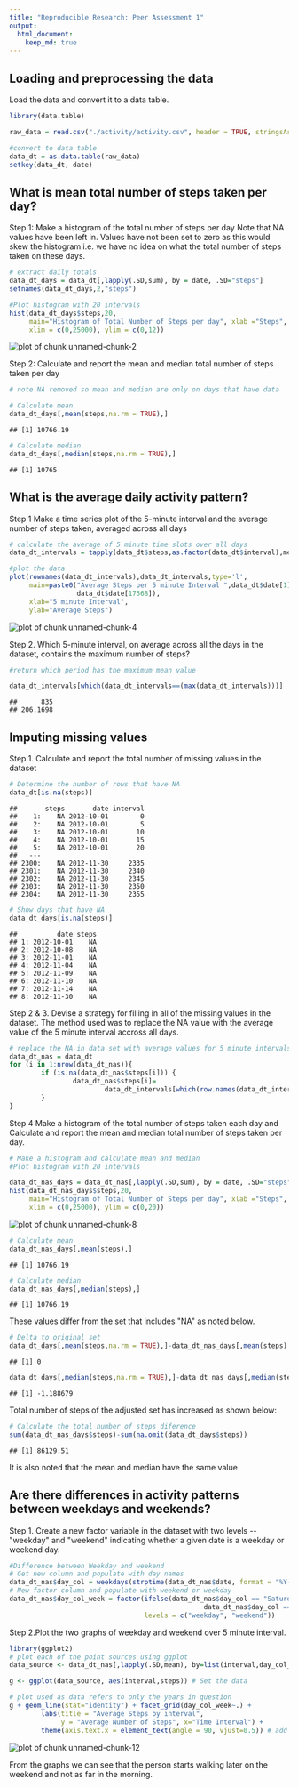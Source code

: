```yaml
---
title: "Reproducible Research: Peer Assessment 1"
output: 
  html_document:
    keep_md: true
---
```



## Loading and preprocessing the data

Load the data and convert it to a data table. 


```r
library(data.table)

raw_data = read.csv("./activity/activity.csv", header = TRUE, stringsAsFactors = FALSE)

#convert to data table
data_dt = as.data.table(raw_data)
setkey(data_dt, date)
```



## What is mean total number of steps taken per day?

Step 1: Make a histogram of the total number of steps per day
Note that NA values have been left in.  Values have not been set to zero
as this would skew the histogram i.e. we have no idea on what the total number
of steps taken on these days.


```r
# extract daily totals
data_dt_days = data_dt[,lapply(.SD,sum), by = date, .SD="steps"]
setnames(data_dt_days,2,"steps")

#Plot histogram with 20 intervals
hist(data_dt_days$steps,20, 
     main="Histogram of Total Number of Steps per day", xlab ="Steps",
     xlim = c(0,25000), ylim = c(0,12))
```

![plot of chunk unnamed-chunk-2](figure/unnamed-chunk-2-1.png) 

Step 2: Calculate and report the mean and median total number of steps taken per day



```r
# note NA removed so mean and median are only on days that have data

# Calculate mean 
data_dt_days[,mean(steps,na.rm = TRUE),]
```

```
## [1] 10766.19
```

```r
# Calculate median
data_dt_days[,median(steps,na.rm = TRUE),]
```

```
## [1] 10765
```



## What is the average daily activity pattern?

Step 1 Make a time series plot of the 5-minute interval and the average number of steps taken, averaged across all days


```r
# calculate the average of 5 minute time slots over all days
data_dt_intervals = tapply(data_dt$steps,as.factor(data_dt$interval),mean,na.rm=TRUE)

#plot the data
plot(rownames(data_dt_intervals),data_dt_intervals,type='l',
     main=paste0("Average Steps per 5 minute Interval ",data_dt$date[1]," to ",
                 data_dt$date[17568]),
     xlab="5 minute Interval",
     ylab="Average Steps")
```

![plot of chunk unnamed-chunk-4](figure/unnamed-chunk-4-1.png) 

Step 2. Which 5-minute interval, on average across all the days in the dataset, contains the maximum number of steps?


```r
#return which period has the maximum mean value

data_dt_intervals[which(data_dt_intervals==(max(data_dt_intervals)))]
```

```
##      835 
## 206.1698
```



## Imputing missing values

Step 1. Calculate and report the total number of missing values in the dataset


```r
# Determine the number of rows that have NA
data_dt[is.na(steps)]
```

```
##       steps       date interval
##    1:    NA 2012-10-01        0
##    2:    NA 2012-10-01        5
##    3:    NA 2012-10-01       10
##    4:    NA 2012-10-01       15
##    5:    NA 2012-10-01       20
##   ---                          
## 2300:    NA 2012-11-30     2335
## 2301:    NA 2012-11-30     2340
## 2302:    NA 2012-11-30     2345
## 2303:    NA 2012-11-30     2350
## 2304:    NA 2012-11-30     2355
```

```r
# Show days that have NA
data_dt_days[is.na(steps)]
```

```
##          date steps
## 1: 2012-10-01    NA
## 2: 2012-10-08    NA
## 3: 2012-11-01    NA
## 4: 2012-11-04    NA
## 5: 2012-11-09    NA
## 6: 2012-11-10    NA
## 7: 2012-11-14    NA
## 8: 2012-11-30    NA
```

Step 2 & 3. Devise a strategy for filling in all of the missing values in the dataset.
The method used was to replace the NA value with the average value of the 5 minute 
interval accross all days.


```r
# replace the NA in data set with average values for 5 minute intervals
data_dt_nas = data_dt
for (i in 1:nrow(data_dt_nas)){
        if (is.na(data_dt_nas$steps[i])) {
                data_dt_nas$steps[i]=
                        data_dt_intervals[which(row.names(data_dt_intervals)==data_dt_nas$interval[i])]
        }
}
```

Step 4 Make a histogram of the total number of steps taken each day and Calculate
and report the mean and median total number of steps taken per day.


```r
# Make a histogram and calculate mean and median
#Plot histogram with 20 intervals

data_dt_nas_days = data_dt_nas[,lapply(.SD,sum), by = date, .SD="steps"]
hist(data_dt_nas_days$steps,20, 
     main="Histogram of Total Number of Steps per day", xlab ="Steps",
     xlim = c(0,25000), ylim = c(0,20))
```

![plot of chunk unnamed-chunk-8](figure/unnamed-chunk-8-1.png) 

```r
# Calculate mean 
data_dt_nas_days[,mean(steps),]
```

```
## [1] 10766.19
```

```r
# Calculate median
data_dt_nas_days[,median(steps),]
```

```
## [1] 10766.19
```

These values differ from the set that includes "NA" as noted below.


```r
# Delta to original set
data_dt_days[,mean(steps,na.rm = TRUE),]-data_dt_nas_days[,mean(steps),]
```

```
## [1] 0
```

```r
data_dt_days[,median(steps,na.rm = TRUE),]-data_dt_nas_days[,median(steps),]
```

```
## [1] -1.188679
```
Total number of steps of the adjusted set has increased as shown below:


```r
# Calculate the total number of steps diference
sum(data_dt_nas_days$steps)-sum(na.omit(data_dt_days$steps))
```

```
## [1] 86129.51
```

It is also noted that the mean and median have the same value

## Are there differences in activity patterns between weekdays and weekends?

Step 1. Create a new factor variable in the dataset with two levels -- "weekday" and "weekend" indicating whether a given date is a weekday or weekend day.


```r
#Difference between Weekday and weekend
# Get new column and populate with day names
data_dt_nas$day_col = weekdays(strptime(data_dt_nas$date, format = "%Y-%m-%d"))
# New factor column and populate with weekend or weekday
data_dt_nas$day_col_week = factor(ifelse(data_dt_nas$day_col == "Saturday" | 
                                                 data_dt_nas$day_col == "Sunday", "weekend", "weekday"), 
                                  levels = c("weekday", "weekend"))
```

Step 2.Plot the two graphs of weekday and weekend over 5 minute interval.


```r
library(ggplot2)
# plot each of the point sources using ggplot
data_source <- data_dt_nas[,lapply(.SD,mean), by=list(interval,day_col_week), .SDcols = "steps"]

g <- ggplot(data_source, aes(interval,steps)) # Set the data

# plot used as data refers to only the years in question
g + geom_line(stat="identity") + facet_grid(day_col_week~.) + 
        labs(title = "Average Steps by interval",
             y = "Average Number of Steps", x="Time Interval") +
        theme(axis.text.x = element_text(angle = 90, vjust=0.5)) # add the elements
```

![plot of chunk unnamed-chunk-12](figure/unnamed-chunk-12-1.png) 

From the graphs we can see that the person starts walking later on the weekend and not as far in the morning.
